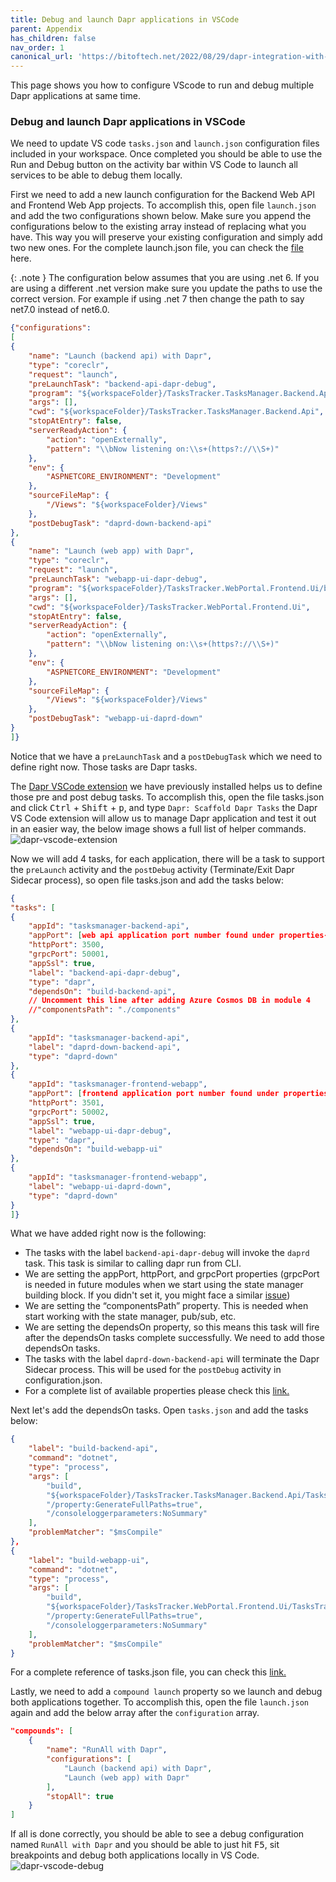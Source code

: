 ```yaml
---
title: Debug and launch Dapr applications in VSCode
parent: Appendix
has_children: false
nav_order: 1
canonical_url: 'https://bitoftech.net/2022/08/29/dapr-integration-with-azure-container-apps/'
---
```

This page shows you how to configure VScode to run and debug multiple Dapr applications at same time.

### Debug and launch Dapr applications in VSCode

We need to update VS code `tasks.json` and `launch.json` configuration files included in your workspace. Once completed you should be able to use the Run and Debug button on the activity bar within VS Code to launch all services to be able to debug them locally.

First we need to add a new launch configuration for the Backend Web API and Frontend Web App projects. To accomplish this, open file `launch.json` and add the two configurations shown below. Make sure you append the configurations below to the existing array instead of replacing what you have. This way you will preserve your existing configuration and simply add two new ones. For the complete launch.json file, you can check the [file](https://github.com/Azure/aca-dotnet-workshop/blob/main/.vscode/launch.json) here.

{: .note }
The configuration below assumes that you are using .net 6. If you are using a different .net version make sure you update the paths to use the correct version. For example if using .net 7 then change the path to say net7.0 instead of net6.0.


```json
{"configurations": 
[
{
    "name": "Launch (backend api) with Dapr",
    "type": "coreclr",
    "request": "launch",
    "preLaunchTask": "backend-api-dapr-debug",
    "program": "${workspaceFolder}/TasksTracker.TasksManager.Backend.Api/bin/Debug/net6.0/TasksTracker.TasksManager.Backend.Api.dll",
    "args": [],
    "cwd": "${workspaceFolder}/TasksTracker.TasksManager.Backend.Api",
    "stopAtEntry": false,
    "serverReadyAction": {
        "action": "openExternally",
        "pattern": "\\bNow listening on:\\s+(https?://\\S+)"
    },
    "env": {
        "ASPNETCORE_ENVIRONMENT": "Development"
    },
    "sourceFileMap": {
        "/Views": "${workspaceFolder}/Views"
    },
    "postDebugTask": "daprd-down-backend-api"
},
{
    "name": "Launch (web app) with Dapr",
    "type": "coreclr",
    "request": "launch",
    "preLaunchTask": "webapp-ui-dapr-debug",
    "program": "${workspaceFolder}/TasksTracker.WebPortal.Frontend.Ui/bin/Debug/net6.0/TasksTracker.WebPortal.Frontend.Ui.dll",
    "args": [],
    "cwd": "${workspaceFolder}/TasksTracker.WebPortal.Frontend.Ui",
    "stopAtEntry": false,
    "serverReadyAction": {
        "action": "openExternally",
        "pattern": "\\bNow listening on:\\s+(https?://\\S+)"
    },
    "env": {
        "ASPNETCORE_ENVIRONMENT": "Development"
    },
    "sourceFileMap": {
        "/Views": "${workspaceFolder}/Views"
    },
    "postDebugTask": "webapp-ui-daprd-down"
}
]}
```

Notice that we have a `preLaunchTask` and a `postDebugTask` which we need to define right now. Those tasks are Dapr tasks.

The [Dapr VSCode extension](https://docs.dapr.io/developing-applications/ides/vscode/vscode-dapr-extension/#scaffold-dapr-debugging-tasks) we have previously installed helps us to define those pre and post debug tasks. To accomplish this, open the file tasks.json and click <kbd>Ctrl</kbd> + <kbd>Shift</kbd> + <kbd>p</kbd>, and type `Dapr: Scaffold Dapr Tasks` the Dapr VS Code extension will allow us to manage Dapr application and test it out in an easier way, the below image shows a full list of helper commands.
![dapr-vscode-extension](../../assets/images/appendix/dapr-vscode-extension.jpg)

Now we will add 4 tasks, for each application, there will be a task to support the `preLaunch` activity and the `postDebug` activity (Terminate/Exit Dapr Sidecar process), so open file tasks.json and add the tasks below:

```json
{
"tasks": [
{
    "appId": "tasksmanager-backend-api",
    "appPort": [web api application port number found under properties->launchSettings.json. e.g. 7112],
    "httpPort": 3500,
    "grpcPort": 50001,
    "appSsl": true,
    "label": "backend-api-dapr-debug",
    "type": "dapr",
    "dependsOn": "build-backend-api",
    // Uncomment this line after adding Azure Cosmos DB in module 4
    //"componentsPath": "./components"
},
{
    "appId": "tasksmanager-backend-api",
    "label": "daprd-down-backend-api",
    "type": "daprd-down"
},
{
    "appId": "tasksmanager-frontend-webapp",
    "appPort": [frontend application port number found under properties->launchSettings.json. e.g. 7112],
    "httpPort": 3501,
    "grpcPort": 50002,
    "appSsl": true,
    "label": "webapp-ui-dapr-debug",
    "type": "dapr",
    "dependsOn": "build-webapp-ui"
},
{
    "appId": "tasksmanager-frontend-webapp",
    "label": "webapp-ui-daprd-down",
    "type": "daprd-down"
}
]}
```
What we have added right now is the following:

* The tasks with the label `backend-api-dapr-debug` will invoke the `daprd` task. This task is similar to calling dapr run from CLI.
* We are setting the appPort, httpPort, and grpcPort properties (grpcPort is needed in future modules when we start using the state manager building block. If you didn't set it, you might face a similar [issue](https://github.com/dapr/dotnet-sdk/issues/609))
* We are setting the “componentsPath” property. This is needed when start working with the state manager, pub/sub, etc.
* We are setting the dependsOn property, so this means this task will fire after the dependsOn tasks complete successfully. We need to add those dependsOn tasks.
* The tasks with the label `daprd-down-backend-api` will terminate the Dapr Sidecar process. This will be used for the `postDebug` activity in configuration.json.
* For a complete list of available properties please check this [link.](https://docs.dapr.io/developing-applications/ides/vscode/vscode-how-to-debug-multiple-dapr-apps/#daprd-parameter-table)

Next let's add the dependsOn tasks. Open `tasks.json` and add the tasks below:
```json
{
    "label": "build-backend-api",
    "command": "dotnet",
    "type": "process",
    "args": [
        "build",
        "${workspaceFolder}/TasksTracker.TasksManager.Backend.Api/TasksTracker.TasksManager.Backend.Api.csproj",
        "/property:GenerateFullPaths=true",
        "/consoleloggerparameters:NoSummary"
    ],
    "problemMatcher": "$msCompile"
},
{
    "label": "build-webapp-ui",
    "command": "dotnet",
    "type": "process",
    "args": [
        "build",
        "${workspaceFolder}/TasksTracker.WebPortal.Frontend.Ui/TasksTracker.WebPortal.Frontend.Ui.csproj",
        "/property:GenerateFullPaths=true",
        "/consoleloggerparameters:NoSummary"
    ],
    "problemMatcher": "$msCompile"
}
```
For a complete reference of tasks.json file, you can check this [link.](https://github.com/Azure/aca-dotnet-workshop/blob/main/.vscode/tasks.json)

Lastly, we need to add a `compound launch` property so we launch and debug both applications together. To accomplish this, open the file `launch.json` again and add the below array after the `configuration` array.

```json
"compounds": [
    {
        "name": "RunAll with Dapr",
        "configurations": [
            "Launch (backend api) with Dapr",
            "Launch (web app) with Dapr"
        ],
        "stopAll": true
    }
]
```

If all is done correctly, you should be able to see a debug configuration named `RunAll with Dapr` and you should be able to just hit <kbd>F5</kbd>, sit breakpoints and debug both applications locally in VS Code.
![dapr-vscode-debug](../../assets/images/appendix/debug-dapr.jpg)